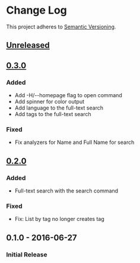 # Change Log

This project adheres to [Semantic Versioning](http://semver.org/).

## [Unreleased]

## [0.3.0]
### Added
- Add -H/--homepage flag to open command
- Add spinner for color output
- Add language to the full-text search
- Add tags to the full-text search

### Fixed
- Fix analyzers for Name and Full Name for search

## [0.2.0]
### Added
- Full-text search with the search command

### Fixed
- Fix: List by tag no longer creates tag

## 0.1.0 - 2016-06-27
### Initial Release

[Unreleased]: https://github.com/hoop33/limo/compare/v0.3.0...HEAD
[0.3.0]: https://github.com/hoop33/limo/compare/v0.2.0...v0.3.0
[0.2.0]: https://github.com/hoop33/limo/compare/v0.1.0...v0.2.0
